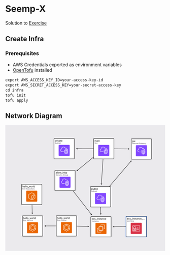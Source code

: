 # Seemp-X

Solution to [Exercise](docs/Exercise.pdf)

## Create Infra

### Prerequisites

- AWS Credentials exported as environment variables
- [OpenTofu](https://opentofu.org/docs/intro/install/) installed

```shell
export AWS_ACCESS_KEY_ID=your-access-key-id
export AWS_SECRET_ACCESS_KEY=your-secret-access-key
cd infra
tofu init
tofu apply
```

## Network Diagram

![Network Diagram](docs/network-diagram.png)

